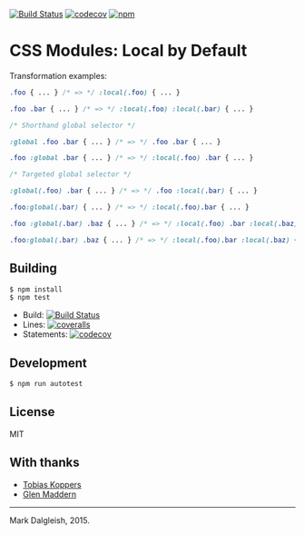 [![Build Status][ci-img]][ci] [![codecov][codecov-img]][codecov] [![npm][npm-img]][npm]

# CSS Modules: Local by Default

Transformation examples:

```css
.foo { ... } /* => */ :local(.foo) { ... }

.foo .bar { ... } /* => */ :local(.foo) :local(.bar) { ... }

/* Shorthand global selector */

:global .foo .bar { ... } /* => */ .foo .bar { ... }

.foo :global .bar { ... } /* => */ :local(.foo) .bar { ... }

/* Targeted global selector */

:global(.foo) .bar { ... } /* => */ .foo :local(.bar) { ... }

.foo:global(.bar) { ... } /* => */ :local(.foo).bar { ... }

.foo :global(.bar) .baz { ... } /* => */ :local(.foo) .bar :local(.baz) { ... }

.foo:global(.bar) .baz { ... } /* => */ :local(.foo).bar :local(.baz) { ... }
```

## Building

```bash
$ npm install
$ npm test
```

- Build: [![Build Status][ci-img]][ci]
- Lines: [![coveralls][coveralls-img]][coveralls]
- Statements: [![codecov][codecov-img]][codecov]

## Development

```bash
$ npm run autotest
```

## License

MIT

## With thanks

- [Tobias Koppers](https://github.com/sokra)
- [Glen Maddern](https://github.com/geelen)

---
Mark Dalgleish, 2015.

[ci-img]:        https://img.shields.io/travis/css-modules/postcss-modules-local-by-default/master.svg?style=flat-square

[ci]:            https://travis-ci.org/css-modules/postcss-modules-local-by-default

[npm-img]:       https://img.shields.io/npm/v/postcss-modules-local-by-default.svg?style=flat-square

[npm]:           https://www.npmjs.com/package/postcss-modules-local-by-default

[coveralls-img]: https://img.shields.io/coveralls/css-modules/postcss-modules-local-by-default/master.svg?style=flat-square

[coveralls]:     https://coveralls.io/r/css-modules/postcss-modules-local-by-default?branch=master

[codecov-img]:   https://img.shields.io/codecov/c/github/css-modules/postcss-modules-local-by-default/master.svg?style=flat-square

[codecov]:       https://codecov.io/github/css-modules/postcss-modules-local-by-default?branch=master
